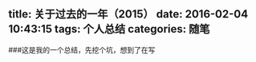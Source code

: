title: 关于过去的一年（2015）
date: 2016-02-04 10:43:15
tags: 个人总结
categories: 随笔
---
###这是我的一个总结，先挖个坑，想到了在写
